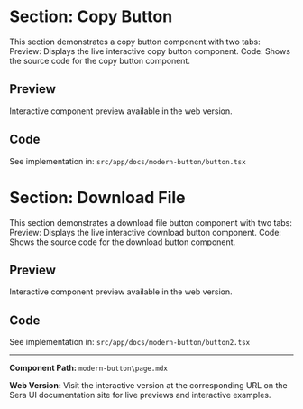 # Section: Copy Button 
 
 This section demonstrates a copy button component with two tabs:
 Preview: Displays the live interactive copy button component.
 Code: Shows the source code for the copy button component.

## Preview

Interactive component preview available in the web version.

## Code

See implementation in: `src/app/docs/modern-button/button.tsx`

  # Section: Download File
 
   This section demonstrates a download file button component with two tabs:
   Preview: Displays the live interactive download button component.
   Code: Shows the source code for the download button component.

## Preview

Interactive component preview available in the web version.

## Code

See implementation in: `src/app/docs/modern-button/button2.tsx`

---

**Component Path:** `modern-button\page.mdx`

**Web Version:** Visit the interactive version at the corresponding URL on the Sera UI documentation site for live previews and interactive examples.
